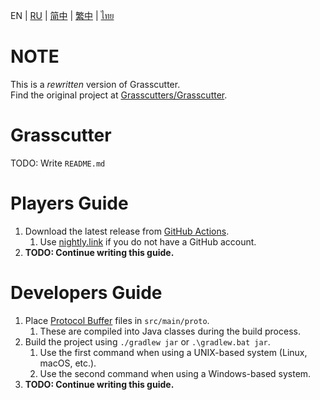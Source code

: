 EN | [RU](README_ru-RU.md) | [简中](README_zh-CN.md) | [繁中](README_zh-TW.md) | [ไทย](README_th-TH.md)

# NOTE
This is a *rewritten* version of Grasscutter.\
Find the original project at [Grasscutters/Grasscutter](https://github.com/Grasscutters/Grasscutter).

# Grasscutter
TODO: Write `README.md`

# Players Guide
1. Download the latest release from [GitHub Actions](https://github.com/KingRainbow44/Grasscutter-Rewrite/actions).
   1. Use [nightly.link](https://nightly.link/KingRainbow44/Grasscutter-Rewrite/workflows/build/main/Grasscutter.zip) if you do not have a GitHub account.
2. **TODO: Continue writing this guide.**

# Developers Guide
1. Place [Protocol Buffer](https://developers.google.com/protocol-buffers) files in `src/main/proto`. 
   1. These are compiled into Java classes during the build process.
2. Build the project using `./gradlew jar` or `.\gradlew.bat jar`.
   1. Use the first command when using a UNIX-based system (Linux, macOS, etc.).
   2. Use the second command when using a Windows-based system.
3. **TODO: Continue writing this guide.**
